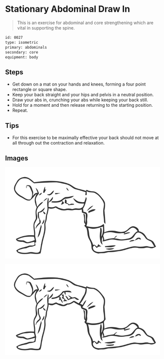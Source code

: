 # Stationary Abdominal Draw In

> This is an exercise for abdominal and core strengthening which are vital in supporting the spine.

``` 
id: 0027 
type: isometric 
primary: abdominals 
secondary: core 
equipment: body 
``` 


## Steps


 - Get down on a mat on your hands and knees, forming a four point rectangle or square shape.
 - Keep your back straight and your hips and pelvis in a neutral position.
 - Draw your abs in, crunching your abs while keeping your back still.
 - Hold for a moment and then release returning to the starting position.
 - Repeat.

## Tips


 - For this exercise to be maximally effective your back should not move at all through out the contraction and relaxation.

## Images

![](./../svg/0027-relaxation.svg "")

![](./../svg/0027-tension.svg "")

